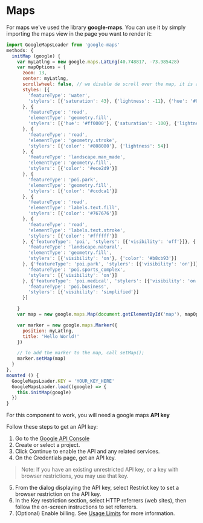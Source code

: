 # Maps

For maps we've used the library **google-maps**. You can use it by simply importing the maps view in the page you want to render it:

```js
import GoogleMapsLoader from 'google-maps'
methods: {
  initMap (google) {
    var myLatlng = new google.maps.LatLng(40.748817, -73.985428)
    var mapOptions = {
      zoom: 13,
      center: myLatlng,
      scrollwheel: false, // we disable de scroll over the map, it is a really annoing when you scroll through page
      styles: [{
        'featureType': 'water',
        'stylers': [{'saturation': 43}, {'lightness': -11}, {'hue': '#0088ff'}]
      }, {
        'featureType': 'road',
        'elementType': 'geometry.fill',
        'stylers': [{'hue': '#ff0000'}, {'saturation': -100}, {'lightness': 99}]
      }, {
        'featureType': 'road',
        'elementType': 'geometry.stroke',
        'stylers': [{'color': '#808080'}, {'lightness': 54}]
      }, {
        'featureType': 'landscape.man_made',
        'elementType': 'geometry.fill',
        'stylers': [{'color': '#ece2d9'}]
      }, {
        'featureType': 'poi.park',
        'elementType': 'geometry.fill',
        'stylers': [{'color': '#ccdca1'}]
      }, {
        'featureType': 'road',
        'elementType': 'labels.text.fill',
        'stylers': [{'color': '#767676'}]
      }, {
        'featureType': 'road',
        'elementType': 'labels.text.stroke',
        'stylers': [{'color': '#ffffff'}]
      }, {'featureType': 'poi', 'stylers': [{'visibility': 'off'}]}, {
        'featureType': 'landscape.natural',
        'elementType': 'geometry.fill',
        'stylers': [{'visibility': 'on'}, {'color': '#b8cb93'}]
      }, {'featureType': 'poi.park', 'stylers': [{'visibility': 'on'}]}, {
        'featureType': 'poi.sports_complex',
        'stylers': [{'visibility': 'on'}]
      }, {'featureType': 'poi.medical', 'stylers': [{'visibility': 'on'}]}, {
        'featureType': 'poi.business',
        'stylers': [{'visibility': 'simplified'}]
      }]

    }
    var map = new google.maps.Map(document.getElementById('map'), mapOptions)

    var marker = new google.maps.Marker({
      position: myLatlng,
      title: 'Hello World!'
    })

    // To add the marker to the map, call setMap();
    marker.setMap(map)
  }
},
mounted () {
  GoogleMapsLoader.KEY = 'YOUR_KEY_HERE'
  GoogleMapsLoader.load((google) => {
    this.initMap(google)
  })
}
```

For this component to work, you will need a google maps **API key**

Follow these steps to get an API key:

1. Go to the [Google API Console](https://developers.google.com/maps/documentation/javascript/get-api-key)
2. Create or select a project.
3. Click Continue to enable the API and any related services.
4. On the Credentials page, get an API key.
> Note: If you have an existing unrestricted API key, or a key with browser restrictions, you may use that key.

5. From the dialog displaying the API key, select Restrict key to set a browser restriction on the API key.
6. In the Key restriction section, select HTTP referrers (web sites), then follow the on-screen instructions to set referrers.
7. (Optional) Enable billing. See [Usage Limits](https://developers.google.com/maps/documentation/javascript/usage) for more information.
